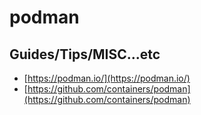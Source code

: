 # podman

## Guides/Tips/MISC...etc

* [https://podman.io/](https://podman.io/)
* [https://github.com/containers/podman](https://github.com/containers/podman)
